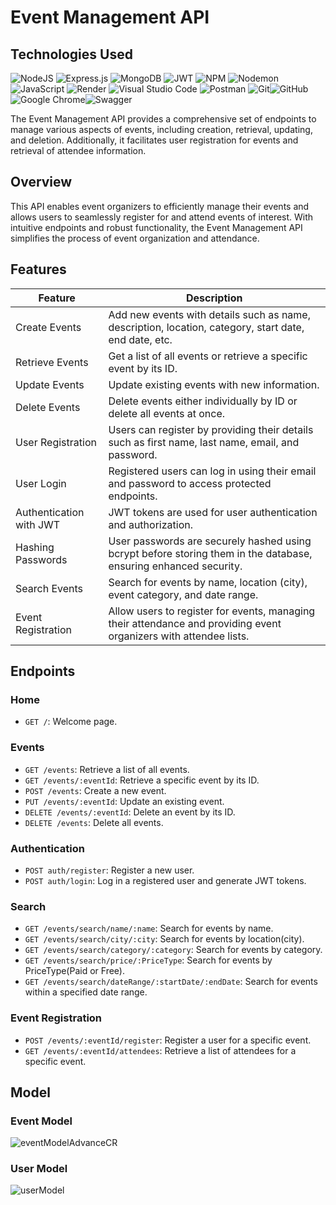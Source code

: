 # Event Management API

## Technologies Used
![NodeJS](https://img.shields.io/badge/node.js-6DA55F?style=for-the-badge&logo=node.js&logoColor=white) ![Express.js](https://img.shields.io/badge/express.js-%23404d59.svg?style=for-the-badge&logo=express&logoColor=%2361DAFB) ![MongoDB](https://img.shields.io/badge/MongoDB-%234ea94b.svg?style=for-the-badge&logo=mongodb&logoColor=white) ![JWT](https://img.shields.io/badge/JWT-black?style=for-the-badge&logo=JSON%20web%20tokens) ![NPM](https://img.shields.io/badge/NPM-%23CB3837.svg?style=for-the-badge&logo=npm&logoColor=white) ![Nodemon](https://img.shields.io/badge/NODEMON-%23323330.svg?style=for-the-badge&logo=nodemon&logoColor=%BBDEAD) ![JavaScript](https://img.shields.io/badge/javascript-%23323330.svg?style=for-the-badge&logo=javascript&logoColor=%23F7DF1E) ![Render](https://img.shields.io/badge/Render-%46E3B7.svg?style=for-the-badge&logo=render&logoColor=white) ![Visual Studio Code](https://img.shields.io/badge/Visual%20Studio%20Code-0078d7.svg?style=for-the-badge&logo=visual-studio-code&logoColor=white) ![Postman](https://img.shields.io/badge/Postman-FF6C37?style=for-the-badge&logo=postman&logoColor=white) ![Git](https://img.shields.io/badge/git-%23F05033.svg?style=for-the-badge&logo=git&logoColor=white)![GitHub](https://img.shields.io/badge/github-%23121011.svg?style=for-the-badge&logo=github&logoColor=white) ![Google Chrome](https://img.shields.io/badge/Google%20Chrome-4285F4?style=for-the-badge&logo=GoogleChrome&logoColor=white)![Swagger](https://img.shields.io/badge/-Swagger-%23Clojure?style=for-the-badge&logo=swagger&logoColor=white)



The Event Management API provides a comprehensive set of endpoints to manage various aspects of events, including creation, retrieval, updating, and deletion. Additionally, it facilitates user registration for events and retrieval of attendee information.

## Overview

This API enables event organizers to efficiently manage their events and allows users to seamlessly register for and attend events of interest. With intuitive endpoints and robust functionality, the Event Management API simplifies the process of event organization and attendance.

## Features

| Feature               | Description                                                                                      |
|-----------------------|--------------------------------------------------------------------------------------------------|
| Create Events         | Add new events with details such as name, description, location, category, start date, end date, etc. |
| Retrieve Events       | Get a list of all events or retrieve a specific event by its ID.                                 |
| Update Events         | Update existing events with new information.                                                     |
| Delete Events         | Delete events either individually by ID or delete all events at once.                             |
| User Registration     | Users can register by providing their details such as first name, last name, email, and password. |
| User Login            | Registered users can log in using their email and password to access protected endpoints.        |
| Authentication with JWT | JWT tokens are used for user authentication and authorization.                                  |
|Hashing Passwords      | User passwords are securely hashed using bcrypt before storing them in the database, ensuring enhanced security.|
| Search Events         | Search for events by name, location (city), event category, and date range.                       |
| Event Registration    | Allow users to register for events, managing their attendance and providing event organizers with attendee lists. |


## Endpoints

### Home
- `GET /`: Welcome page.

### Events

- `GET /events`: Retrieve a list of all events.
- `GET /events/:eventId`: Retrieve a specific event by its ID.
- `POST /events`: Create a new event.
- `PUT /events/:eventId`: Update an existing event.
- `DELETE /events/:eventId`: Delete an event by its ID.
- `DELETE /events`: Delete all events.

### Authentication

- `POST auth/register`: Register a new user.
- `POST auth/login`: Log in a registered user and generate JWT tokens.

### Search

- `GET /events/search/name/:name`: Search for events by name.
- `GET /events/search/city/:city`: Search for events by location(city).
- `GET /events/search/category/:category`: Search for events by category.
- `GET /events/search/price/:PriceType`: Search for events by PriceType(Paid or Free).
- `GET /events/search/dateRange/:startDate/:endDate`: Search for events within a specified date range.

### Event Registration

- `POST /events/:eventId/register`: Register a user for a specific event.
- `GET /events/:eventId/attendees`: Retrieve a list of attendees for a specific event.

## Model

### Event Model

![eventModelAdvanceCR](https://github.com/ajay-kumar-gour/Event-Management-API/assets/153515139/fe4076ec-7c03-4da2-a188-4143233130c0)

### User Model

![userModel](https://github.com/ajay-kumar-gour/Event-Management-API/assets/153515139/05970a2f-57b9-462f-951b-25195e514bc9)
